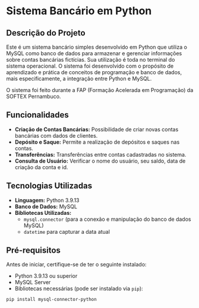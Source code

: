 # Sistema Bancário em Python

## Descrição do Projeto

Este é um sistema bancário simples desenvolvido em Python que utiliza o MySQL como banco de dados para armazenar e gerenciar informações sobre contas bancárias fictícias. Sua utilização é toda no terminal do sistema operacional. O sistema foi desenvolvido com o propósito de aprendizado e prática de conceitos de programação e banco de dados, mais especificamente, a integração entre Python e MySQL.

O sistema foi feito durante a FAP (Formação Acelerada em Programação) da SOFTEX Pernambuco.

## Funcionalidades

- **Criação de Contas Bancárias:** Possibilidade de criar novas contas bancárias com dados de clientes.
- **Depósito e Saque:** Permite a realização de depósitos e saques nas contas.
- **Transferências:** Transferências entre contas cadastradas no sistema.
- **Consulta de Usuário:** Verificar o nome do usuário, seu saldo, data de criação da conta e id.

## Tecnologias Utilizadas

- **Linguagem:** Python 3.9.13
- **Banco de Dados:** MySQL
- **Bibliotecas Utilizadas:**
  - `mysql.connector` (para a conexão e manipulação do banco de dados MySQL)
  - `datetime` para capturar a data atual

## Pré-requisitos

Antes de iniciar, certifique-se de ter o seguinte instalado:

- Python 3.9.13 ou superior
- MySQL Server
- Bibliotecas necessárias (pode ser instalado via `pip`):

```bash
pip install mysql-connector-python
